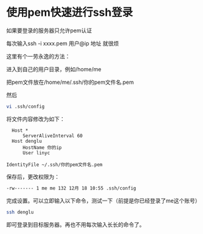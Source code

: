 # 使用pem快速进行ssh登录

如果要登录的服务器只允许pem认证

每次输入ssh -i xxxx.pem 用户@ip 地址 就很烦

这里有个一劳永逸的方法：

进入到自己的用户目录，例如/home/me

把pem文件放在/home/me/.ssh/你的pem文件名.pem

然后

```bash
vi .ssh/config
```

将文件内容修改为如下：

```plain
  Host *
      ServerAliveInterval 60
  Host denglu
      HostName 你的ip
      User linyc

IdentityFile ~/.ssh/你的pem文件名.pem
```

保存后，更改权限为：

```bash
-rw------- 1 me me 132 12月 18 10:55 .ssh/config
```

完成设置。可以立即输入以下命令，测试一下（前提是你已经登录了me这个账号）

```bash
ssh denglu
```

即可登录到目标服务器。再也不用每次输入长长的命令了。
